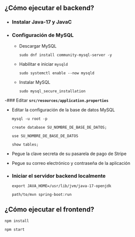 ## ¿Cómo ejecutar el backend?

- ### Instalar Java-17 y JavaC

- ### Configuración de MySQL
	- Descargar MySQL
        ```
        sudo dnf install community-mysql-server -y
        ```
	- Habilitar e iniciar `mysqld`
        ```
        sudo systemctl enable --now mysqld
        ```
	- Instalar MySQL
        ```
        sudo mysql_secure_installation
        ```

-### Editar **`src/resources/application.properties`**
  - Editar la configuración de la base de datos MySQL
    ```
    mysql -u root -p
    ```
    ```
    create database SU_NOMBRE_DE_BASE_DE_DATOS;
    ```
    ```
    use SU_NOMBRE_DE_BASE_DE_DATOS
    ```
    ```
    show tables;
    ```
  - Pegue la clave secreta de su pasarela de pago de Stripe
  - Pegue su correo electrónico y contraseña de la aplicación

- ### Iniciar el servidor backend localmente
	```
	export JAVA_HOME=/usr/lib/jvm/java-17-openjdk
	```
	```
	path/to/mvn spring-boot:run
	```

## ¿Cómo ejecutar el frontend?
```
npm install
```
```
npm start
```


